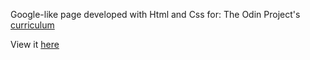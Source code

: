 Google-like page developed with Html and Css for:
The Odin Project's [curriculum](http://www.theodinproject.com/web-development-101/html-css)

View it [here](https://cdn.rawgit.com/JauniusPinelis/google-homepage/master/index.html)
